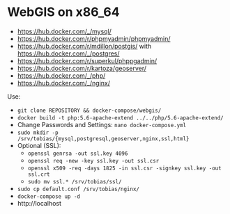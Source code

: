 # WebGIS on x86_64 
* https://hub.docker.com/_/mysql/
* https://hub.docker.com/r/phpmyadmin/phpmyadmin/
* https://hub.docker.com/r/mdillon/postgis/ with https://hub.docker.com/_/postgres/
* https://hub.docker.com/r/superkul/phppgadmin/
* https://hub.docker.com/r/kartoza/geoserver/
* https://hub.docker.com/_/php/
* https://hub.docker.com/_/nginx/

Use:
* ``` git clone REPOSITORY && docker-compose/webgis/ ```
* ``` docker build -t php:5.6-apache-extend ../../php/5.6-apache-extend/ ```
* Change Passwords and Settings: ``` nano docker-compose.yml ```
* ``` sudo mkdir -p /srv/tobias/{mysql,postgresql,geoserver,nginx,ssl,html} ```
* Optional (SSL): 
	* ``` openssl genrsa -out ssl.key 4096 ```
	* ``` openssl req -new -key ssl.key -out ssl.csr ```
	* ``` openssl x509 -req -days 1825 -in ssl.csr -signkey ssl.key -out ssl.crt ```
	* ``` sudo mv ssl.* /srv/tobias/ssl/ ```
* ``` sudo cp default.conf /srv/tobias/nginx/ ``` 
* ``` docker-compose up -d ```  
* http://localhost 